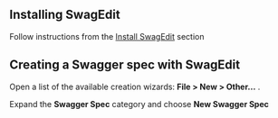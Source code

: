 ## Installing SwagEdit
Follow instructions from the [Install SwagEdit](https://github.com/RepreZen/SwagEdit#install-swagedit) section

## Creating a Swagger spec with SwagEdit
Open a list of the available creation wizards: **File > New > Other...** .

Expand the **Swagger Spec** category and choose **New Swagger Spec**
